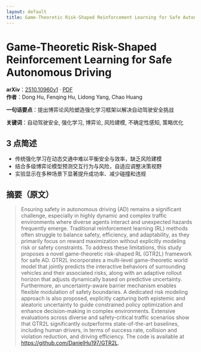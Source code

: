 ```yaml
---
layout: default
title: Game-Theoretic Risk-Shaped Reinforcement Learning for Safe Autonomous Driving
---
```


# Game-Theoretic Risk-Shaped Reinforcement Learning for Safe Autonomous Driving
**arXiv**：[2510.10960v1](https://arxiv.org/abs/2510.10960) · [PDF](https://arxiv.org/pdf/2510.10960.pdf)  
**作者**：Dong Hu, Fenqing Hu, Lidong Yang, Chao Huang  

**一句话要点**：提出博弈论风险塑造强化学习框架以解决自动驾驶安全挑战

**关键词**：自动驾驶安全, 强化学习, 博弈论, 风险建模, 不确定性感知, 策略优化

## 3 点简述
- 传统强化学习在动态交通中难以平衡安全与效率，缺乏风险建模
- 结合多级博弈论模型预测交互行为与风险，自适应调整决策视野
- 实验显示在多种场景下显著提升成功率、减少碰撞和违规

## 摘要（原文）

> Ensuring safety in autonomous driving (AD) remains a significant challenge,
> especially in highly dynamic and complex traffic environments where diverse
> agents interact and unexpected hazards frequently emerge. Traditional
> reinforcement learning (RL) methods often struggle to balance safety,
> efficiency, and adaptability, as they primarily focus on reward maximization
> without explicitly modeling risk or safety constraints. To address these
> limitations, this study proposes a novel game-theoretic risk-shaped RL (GTR2L)
> framework for safe AD. GTR2L incorporates a multi-level game-theoretic world
> model that jointly predicts the interactive behaviors of surrounding vehicles
> and their associated risks, along with an adaptive rollout horizon that adjusts
> dynamically based on predictive uncertainty. Furthermore, an uncertainty-aware
> barrier mechanism enables flexible modulation of safety boundaries. A dedicated
> risk modeling approach is also proposed, explicitly capturing both epistemic
> and aleatoric uncertainty to guide constrained policy optimization and enhance
> decision-making in complex environments. Extensive evaluations across diverse
> and safety-critical traffic scenarios show that GTR2L significantly outperforms
> state-of-the-art baselines, including human drivers, in terms of success rate,
> collision and violation reduction, and driving efficiency. The code is
> available at https://github.com/DanielHu197/GTR2L.

